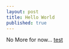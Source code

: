 ```yaml
---
layout: post
title: Hello World
published: true
---
```


No More for now...
[test](../_my_collection/test.md)
